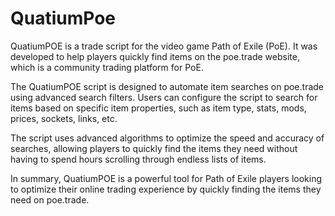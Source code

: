 # QuatiumPoe

QuatiumPOE is a trade script for the video game Path of Exile (PoE). It was developed to help players quickly find items on the poe.trade website, which is a community trading platform for PoE.

The QuatiumPOE script is designed to automate item searches on poe.trade using advanced search filters. Users can configure the script to search for items based on specific item properties, such as item type, stats, mods, prices, sockets, links, etc.

The script uses advanced algorithms to optimize the speed and accuracy of searches, allowing players to quickly find the items they need without having to spend hours scrolling through endless lists of items.

In summary, QuatiumPOE is a powerful tool for Path of Exile players looking to optimize their online trading experience by quickly finding the items they need on poe.trade.